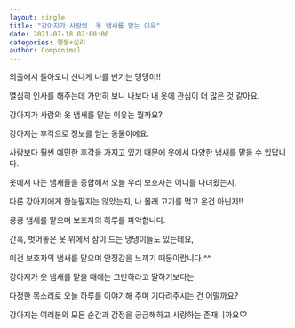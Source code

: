 ```yaml
---
layout: single
title: "강아지가 사람의  옷 냄새를 맡는 이유"
date: 2021-07-18 02:00:00
categories: 행동+심리
author: Companimal
---
```


외출에서 돌아오니 신나게 나를 반기는 댕댕이!!

열심히 인사를 해주는데 가만히 보니 나보다 내 옷에 관심이 더 많은 것 같아요.

강아지가 사람의 옷 냄새를 맡는 이유는 뭘까요?

강아지는 후각으로 정보를 얻는 동물이에요.

사람보다 훨씬 예민한 후각을 가지고 있기 때문에 옷에서 다양한 냄새를 맡을 수 있답니다.

옷에서 나는 냄새들을 종합해서 오늘 우리 보호자는 어디를 다녀왔는지,

다른 강아지에게 한눈팔지는 않았는지, 나 몰래 고기를 먹고 온건 아닌지!!

킁킁 냄새를 맡으며 보호자의 하루를 파악합니다.

간혹, 벗어놓은 옷 위에서 잠이 드는 댕댕이들도 있는데요,

이건 보호자의 냄새를 맡으며 안정감을 느끼기 때문이랍니다.^^

강아지가 옷 냄새를 맡을 때에는 그만하라고 말하기보다는

다정한 목소리로 오늘 하루를 이야기해 주며 기다려주시는 건 어떨까요?

강아지는 여러분의 모든 순간과 감정을 궁금해하고 사랑하는 존재니까요♡
